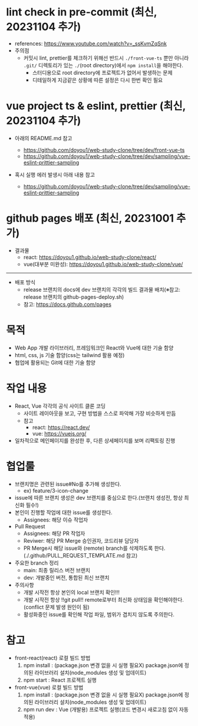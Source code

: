 # lint check in pre-commit (최신, 20231104 추가)
- references: https://www.youtube.com/watch?v=_ssKvmZqSnk
- 주의점
    - 커밋시 lint, prettier를 체크하기 위해선 반드시 `./front-vue-ts` 뿐만 아니라 `.git/` 디렉토리가 있는 `./`(root directory)에서 `npm install`을 해야한다.
        - 스터디용으로 root directory에 프로젝트가 없어서 발생하는 문제
        - 디테일하게 지금같은 상황에 따른 설정은 다시 한번 확인 필요

# vue project ts & eslint, prettier (최신, 20231104 추가)
- 아래의 README.md 참고
    - https://github.com/doyou1/web-study-clone/tree/dev/front-vue-ts
    - https://github.com/doyou1/web-study-clone/tree/dev/sampling/vue-eslint-prittier-sampling

- 혹시 실행 에러 발생시 아래 내용 참고
    - https://github.com/doyou1/web-study-clone/tree/dev/sampling/vue-eslint-prittier-sampling

# github pages 배포 (최신, 20231001 추가)
- 결과물
    - react: https://doyou1.github.io/web-study-clone/react/
    - vue(대부분 미완성): https://doyou1.github.io/web-study-clone/vue/
---
- 배포 방식
    - release 브랜치의 docs에 dev 브랜치의 각각의 빌드 결과물 배치(※참고: release 브랜치의 github-pages-deploy.sh)
    - 참고: https://docs.github.com/pages
# 목적
- Web App 개발 라이브러리, 프레임워크인 React와 Vue에 대한 기술 함양
- html, css, js 기술 함양(css는 tailwind 활용 예정)
- 협업에 활용되는 Git에 대한 기술 함양

# 작업 내용
- React, Vue 각각의 공식 사이트 클론 코딩
    - 사이트 레이아웃을 보고, 구현 방법을 스스로 파악해 가장 비슷하게 만듬
    - 참고
        - react: https://react.dev/
        - vue: https://vuejs.org/
- 일차적으로 메인페이지를 완성한 후, 다른 상세페이지를 보며 리팩토링 진행

# 협업룰
- 브랜치명은 관련된 issue#No를 추가해 생성한다.
    - ex) feature/3-icon-change
- issue에 따른 브랜치 생성은 dev 브랜치를 중심으로 한다.(브랜치 생성전, 항상 최신화 필수!)
- 본인이 진행할 작업에 대한 issue를 생성한다.
    - Assignees: 해당 이슈 작업자
- Pull Request 
    - Assignees: 해당 PR 작업자
    - Reviwer: 해당 PR Merge 승인권자, 코드리뷰 담당자
    - PR Merge시 해당 issue와 (remote) branch를 삭제하도록 한다. (./.github/PULL_REQUEST_TEMPLATE.md 참고)
- 주요한 branch 정리
    - main: 최종 릴리스 버전 브랜치
    - dev: 개발중인 버전, 통합된 최신 브랜치
- 주의사항
    - 개발 시작전 항상 본인의 local 브랜치 확인!!!
    - 개발 시작전 항상 !!git pull!! remote로부터 최신화 상태임을 확인해야한다. (conflict 문제 발생 원인이 됨)
    - 활성화중인 issue를 확인해 작업 파일, 범위가 겹치지 않도록 주의한다.

# 참고
- front-react(react) 로컬 빌드 방법
    1. npm install : (package.json 변경 없을 시 실행 필요X) package.json에 정의된 라이브러리 설치(node_modules 생성 및 업데이트)
    2. npm start : React 프로젝트 실행
- front-vue(vue) 로컬 빌드 방법
    1. npm install : (package.json 변경 없을 시 실행 필요X) package.json에 정의된 라이브러리 설치(node_modules 생성 및 업데이트)
    2. npm run dev : Vue (개발용) 프로젝트 실행(코드 변경시 새로고침 없이 자동 적용)
